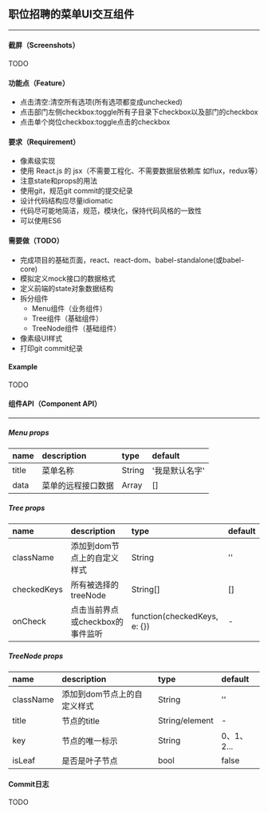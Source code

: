 ## 职位招聘的菜单UI交互组件
-----

#### 截屏（Screenshots）
TODO

#### 功能点（Feature）
* 点击清空:清空所有选项(所有选项都变成unchecked)
* 点击部门左侧checkbox:toggle所有子目录下checkbox以及部门的checkbox
* 点击单个岗位checkbox:toggle点击的checkbox

#### 要求（Requirement）
* 像素级实现
* 使用 React.js 的 jsx（不需要工程化、不需要数据层依赖库 如flux，redux等）
* 注意state和props的用法
* 使用git，规范git commit的提交纪录
* 设计代码结构应尽量idiomatic
* 代码尽可能地简洁，规范，模块化，保持代码风格的一致性
* 可以使用ES6

#### 需要做（TODO）
* 完成项目的基础页面，react、react-dom、babel-standalone(或babel-core)
* 模拟定义mock接口的数据格式
* 定义前端的state对象数据结构
* 拆分组件
  * Menu组件（业务组件）
  * Tree组件（基础组件）
  * TreeNode组件（基础组件）
* 像素级UI样式
* 打印git commit纪录

#### Example
TODO

#### 组件API（Component API）
-----
##### Menu props

name | description | type | default |
:-------|:------|:-----|:------|
title | 菜单名称 | String | '我是默认名字' |
data | 菜单的远程接口数据 | Array | [] |

##### Tree props
name | description | type | default |
:-------|:------|:-----|:------|
className | 添加到dom节点上的自定义样式 | String | '' |
checkedKeys | 所有被选择的treeNode | String[] | [] |
onCheck | 点击当前界点或checkbox的事件监听 | function(checkedKeys, e: {}) | - |

##### TreeNode props
name | description | type | default |
:-------|:------|:-----|:------|
className | 添加到dom节点上的自定义样式 | String | '' |
title | 节点的title | String/element | - |
key | 节点的唯一标示 | String | 0、1、2... |
isLeaf | 是否是叶子节点 | bool |  false |

#### Commit日志
TODO
